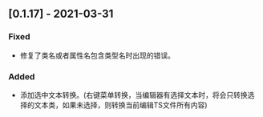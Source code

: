 ## [0.1.17] - 2021-03-31
### Fixed
- 修复了类名或者属性名包含类型名时出现的错误。
### Added
- 添加选中文本转换。(右键菜单转换，当编辑器有选择文本时，将会只转换选择的文本类，如果未选择，则转换当前编辑TS文件所有内容)
